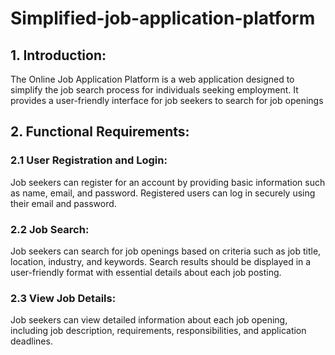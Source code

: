# Simplified-job-application-platform
## 1. Introduction: 
The Online Job Application Platform is a web application designed to simplify the job search process for individuals seeking employment. It provides a user-friendly interface for job seekers to search for job openings

## 2. Functional Requirements:

### 2.1 User Registration and Login:

Job seekers can register for an account by providing basic information such as name, email, and password.
Registered users can log in securely using their email and password.
### 2.2 Job Search:

Job seekers can search for job openings based on criteria such as job title, location, industry, and keywords.
Search results should be displayed in a user-friendly format with essential details about each job posting.
### 2.3 View Job Details:

Job seekers can view detailed information about each job opening, including job description, requirements, responsibilities, and application deadlines.
